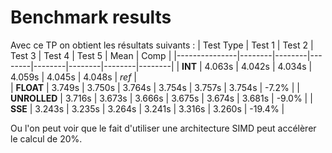 # Benchmark results

Avec ce TP on obtient les résultats suivants :
| Test Type 	| Test 1 | Test 2 | Test 3 | Test 4 | Test 5 |  Mean  |  Comp  |
|---------------|--------|--------|--------|--------|--------|--------|--------|
| **INT**   	| 4.063s | 4.042s | 4.034s | 4.059s | 4.045s | 4.048s | *ref*  |  
| **FLOAT** 	| 3.749s | 3.750s | 3.764s | 3.754s | 3.757s | 3.754s |  -7.2% |
| **UNROLLED** 	| 3.716s | 3.673s | 3.666s | 3.675s | 3.674s | 3.681s |  -9.0% |
| **SSE** 		| 3.243s | 3.235s | 3.264s | 3.241s | 3.316s | 3.260s | -19.4% |

Ou l'on peut voir que le fait d'utiliser une architecture SIMD peut accélèrer le calcul de 20%. 
